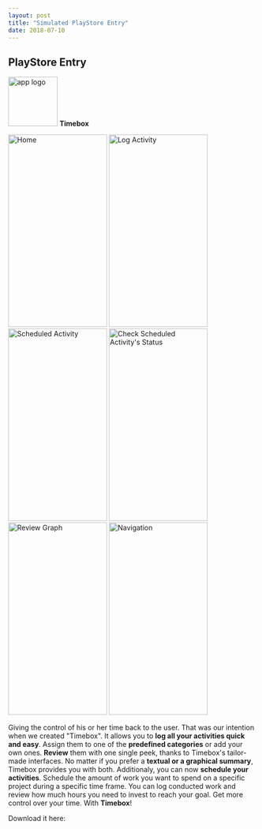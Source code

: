```yaml
---
layout: post
title: "Simulated PlayStore Entry"
date: 2018-07-10
---
```

## PlayStore Entry
<img src="{{site.baseurl}}/images/app_logo_red-web.png" alt="app logo" width="100" height="100"> **Timebox**

<img src="{{site.baseurl}}/images/HomeScreen.png" alt="Home" width="200" height="390"> <img src="{{site.baseurl}}/images/logActivity.png" alt="Log Activity" width="200" height="390"> <img src="{{site.baseurl}}/images/scheduledActivity.png" alt="Scheduled Activity" width="200" height="390"> <img src="{{site.baseurl}}/images/scheduledStatus.png" alt="Check Scheduled Activity's Status" width="200" height="390"> <img src="{{site.baseurl}}/images/reviewGraph.png" alt="Review Graph" width="200" height="390"> <img src="{{site.baseurl}}/images/navigation.png" alt="Navigation" width="200" height="390">

Giving the control of his or her time back to the user. That was our intention when we created "Timebox". It allows you to **log all your activities quick and easy**. Assign them to one of the **predefined categories** or add your own ones. 
**Review** them with one single peek, thanks to Timebox's tailor-made interfaces. No matter if you prefer a **textual or a graphical summary**, Timebox provides you with both. 
Additionaly, you can now **schedule your activities**. Schedule the amount of work you want to spend on a specific project during a specific time frame. You can log conducted work and review how much hours you need to invest to reach your goal. 
Get more control over your time. With **Timebox**!

Download it here:


